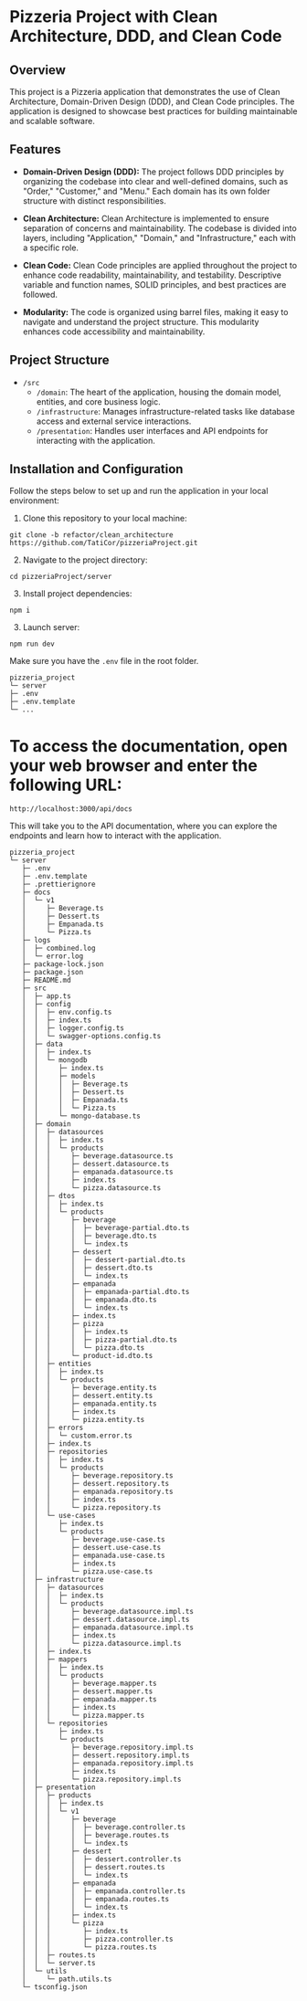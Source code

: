 # Pizzeria Project with Clean Architecture, DDD, and Clean Code

## Overview

This project is a Pizzeria application that demonstrates the use of Clean Architecture, Domain-Driven Design (DDD), and Clean Code principles. The application is designed to showcase best practices for building maintainable and scalable software.

## Features

- **Domain-Driven Design (DDD):** The project follows DDD principles by organizing the codebase into clear and well-defined domains, such as "Order," "Customer," and "Menu." Each domain has its own folder structure with distinct responsibilities.

- **Clean Architecture:** Clean Architecture is implemented to ensure separation of concerns and maintainability. The codebase is divided into layers, including "Application," "Domain," and "Infrastructure," each with a specific role.

- **Clean Code:** Clean Code principles are applied throughout the project to enhance code readability, maintainability, and testability. Descriptive variable and function names, SOLID principles, and best practices are followed.

- **Modularity:** The code is organized using barrel files, making it easy to navigate and understand the project structure. This modularity enhances code accessibility and maintainability.

## Project Structure

- `/src`
  - `/domain`: The heart of the application, housing the domain model, entities, and core business logic.
  - `/infrastructure`: Manages infrastructure-related tasks like database access and external service interactions.
  - `/presentation`: Handles user interfaces and API endpoints for interacting with the application.

## Installation and Configuration

Follow the steps below to set up and run the application in your local environment:

1. Clone this repository to your local machine:

```
git clone -b refactor/clean_architecture https://github.com/TatiCor/pizzeriaProject.git
```

2. Navigate to the project directory:

```
cd pizzeriaProject/server
```

3. Install project dependencies:

```
npm i
```

3. Launch server:

```
npm run dev
```

Make sure you have the `.env` file in the root folder.

```plaintext
pizzeria_project
└─ server
├─ .env
├─ .env.template
└─ ...
```

# To access the documentation, open your web browser and enter the following URL:

```
http://localhost:3000/api/docs
```

This will take you to the API documentation, where you can explore the endpoints and learn how to interact with the application.

```
pizzeria_project
└─ server
   ├─ .env
   ├─ .env.template
   ├─ .prettierignore
   ├─ docs
   │  └─ v1
   │     ├─ Beverage.ts
   │     ├─ Dessert.ts
   │     ├─ Empanada.ts
   │     └─ Pizza.ts
   ├─ logs
   │  ├─ combined.log
   │  └─ error.log
   ├─ package-lock.json
   ├─ package.json
   ├─ README.md
   ├─ src
   │  ├─ app.ts
   │  ├─ config
   │  │  ├─ env.config.ts
   │  │  ├─ index.ts
   │  │  ├─ logger.config.ts
   │  │  └─ swagger-options.config.ts
   │  ├─ data
   │  │  ├─ index.ts
   │  │  └─ mongodb
   │  │     ├─ index.ts
   │  │     ├─ models
   │  │     │  ├─ Beverage.ts
   │  │     │  ├─ Dessert.ts
   │  │     │  ├─ Empanada.ts
   │  │     │  └─ Pizza.ts
   │  │     └─ mongo-database.ts
   │  ├─ domain
   │  │  ├─ datasources
   │  │  │  ├─ index.ts
   │  │  │  └─ products
   │  │  │     ├─ beverage.datasource.ts
   │  │  │     ├─ dessert.datasource.ts
   │  │  │     ├─ empanada.datasource.ts
   │  │  │     ├─ index.ts
   │  │  │     └─ pizza.datasource.ts
   │  │  ├─ dtos
   │  │  │  ├─ index.ts
   │  │  │  └─ products
   │  │  │     ├─ beverage
   │  │  │     │  ├─ beverage-partial.dto.ts
   │  │  │     │  ├─ beverage.dto.ts
   │  │  │     │  └─ index.ts
   │  │  │     ├─ dessert
   │  │  │     │  ├─ dessert-partial.dto.ts
   │  │  │     │  ├─ dessert.dto.ts
   │  │  │     │  └─ index.ts
   │  │  │     ├─ empanada
   │  │  │     │  ├─ empanada-partial.dto.ts
   │  │  │     │  ├─ empanada.dto.ts
   │  │  │     │  └─ index.ts
   │  │  │     ├─ index.ts
   │  │  │     ├─ pizza
   │  │  │     │  ├─ index.ts
   │  │  │     │  ├─ pizza-partial.dto.ts
   │  │  │     │  └─ pizza.dto.ts
   │  │  │     └─ product-id.dto.ts
   │  │  ├─ entities
   │  │  │  ├─ index.ts
   │  │  │  └─ products
   │  │  │     ├─ beverage.entity.ts
   │  │  │     ├─ dessert.entity.ts
   │  │  │     ├─ empanada.entity.ts
   │  │  │     ├─ index.ts
   │  │  │     └─ pizza.entity.ts
   │  │  ├─ errors
   │  │  │  └─ custom.error.ts
   │  │  ├─ index.ts
   │  │  ├─ repositories
   │  │  │  ├─ index.ts
   │  │  │  └─ products
   │  │  │     ├─ beverage.repository.ts
   │  │  │     ├─ dessert.repository.ts
   │  │  │     ├─ empanada.repository.ts
   │  │  │     ├─ index.ts
   │  │  │     └─ pizza.repository.ts
   │  │  └─ use-cases
   │  │     ├─ index.ts
   │  │     └─ products
   │  │        ├─ beverage.use-case.ts
   │  │        ├─ dessert.use-case.ts
   │  │        ├─ empanada.use-case.ts
   │  │        ├─ index.ts
   │  │        └─ pizza.use-case.ts
   │  ├─ infrastructure
   │  │  ├─ datasources
   │  │  │  ├─ index.ts
   │  │  │  └─ products
   │  │  │     ├─ beverage.datasource.impl.ts
   │  │  │     ├─ dessert.datasource.impl.ts
   │  │  │     ├─ empanada.datasource.impl.ts
   │  │  │     ├─ index.ts
   │  │  │     └─ pizza.datasource.impl.ts
   │  │  ├─ index.ts
   │  │  ├─ mappers
   │  │  │  ├─ index.ts
   │  │  │  └─ products
   │  │  │     ├─ beverage.mapper.ts
   │  │  │     ├─ dessert.mapper.ts
   │  │  │     ├─ empanada.mapper.ts
   │  │  │     ├─ index.ts
   │  │  │     └─ pizza.mapper.ts
   │  │  └─ repositories
   │  │     ├─ index.ts
   │  │     └─ products
   │  │        ├─ beverage.repository.impl.ts
   │  │        ├─ dessert.repository.impl.ts
   │  │        ├─ empanada.repository.impl.ts
   │  │        ├─ index.ts
   │  │        └─ pizza.repository.impl.ts
   │  ├─ presentation
   │  │  ├─ products
   │  │  │  ├─ index.ts
   │  │  │  └─ v1
   │  │  │     ├─ beverage
   │  │  │     │  ├─ beverage.controller.ts
   │  │  │     │  ├─ beverage.routes.ts
   │  │  │     │  └─ index.ts
   │  │  │     ├─ dessert
   │  │  │     │  ├─ dessert.controller.ts
   │  │  │     │  ├─ dessert.routes.ts
   │  │  │     │  └─ index.ts
   │  │  │     ├─ empanada
   │  │  │     │  ├─ empanada.controller.ts
   │  │  │     │  ├─ empanada.routes.ts
   │  │  │     │  └─ index.ts
   │  │  │     ├─ index.ts
   │  │  │     └─ pizza
   │  │  │        ├─ index.ts
   │  │  │        ├─ pizza.controller.ts
   │  │  │        └─ pizza.routes.ts
   │  │  ├─ routes.ts
   │  │  └─ server.ts
   │  └─ utils
   │     └─ path.utils.ts
   └─ tsconfig.json

```
